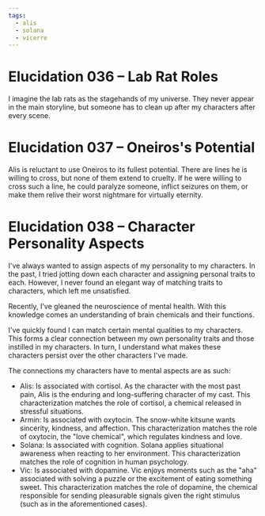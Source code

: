 ```yaml
---
tags:
  - alis
  - solana
  - vicerre
---
```


# Elucidation 036 – Lab Rat Roles

I imagine the lab rats as the stagehands of my universe. They never appear in the main storyline, but someone has to clean up after my characters after every scene.

# Elucidation 037 – Oneiros's Potential

Alis is reluctant to use Oneiros to its fullest potential. There are lines he is willing to cross, but none of them extend to cruelty. If he were willing to cross such a line, he could paralyze someone, inflict seizures on them, or make them relive their worst nightmare for virtually eternity.

# Elucidation 038 – Character Personality Aspects

I've always wanted to assign aspects of my personality to my characters. In the past, I tried jotting down each character and assigning personal traits to each. However, I never found an elegant way of matching traits to characters, which left me unsatisfied.

Recently, I've gleaned the neuroscience of mental health. With this knowledge comes an understanding of brain chemicals and their functions.

I've quickly found I can match certain mental qualities to my characters. This forms a clear connection between my own personality traits and those instilled in my characters. In turn, I understand what makes these characters persist over the other characters I've made.

The connections my characters have to mental aspects are as such:

- Alis: Is associated with cortisol. As the character with the most past pain, Alis is the enduring and long-suffering character of my cast. This characterization matches the role of cortisol, a chemical released in stressful situations.
- Armin: Is associated with oxytocin. The snow-white kitsune wants sincerity, kindness, and affection. This characterization matches the role of oxytocin, the "love chemical", which regulates kindness and love.
- Solana: Is associated with cognition. Solana applies situational awareness when reacting to her environment. This characterization matches the role of cognition in human psychology.
- Vic: Is associated with dopamine. Vic enjoys moments such as the "aha" associated with solving a puzzle or the excitement of eating something sweet. This characterization matches the role of dopamine, the chemical responsible for sending pleasurable signals given the right stimulus (such as in the aforementioned cases).

<!--
- Aside: I find Alis to be the hardest character to write because I need to assume a stressful mindset to do so.
-->
